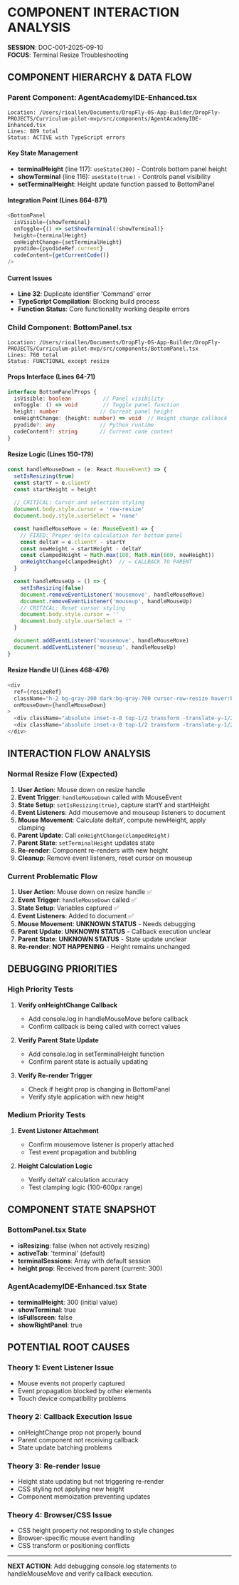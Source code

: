 # COMPONENT INTERACTION ANALYSIS
**SESSION**: DOC-001-2025-09-10  
**FOCUS**: Terminal Resize Troubleshooting  

## COMPONENT HIERARCHY & DATA FLOW

### Parent Component: AgentAcademyIDE-Enhanced.tsx
```
Location: /Users/rioallen/Documents/DropFly-OS-App-Builder/DropFly-PROJECTS/Curriculum-pilot-mvp/src/components/AgentAcademyIDE-Enhanced.tsx
Lines: 889 total
Status: ACTIVE with TypeScript errors
```

#### Key State Management
- **terminalHeight** (line 117): `useState(300)` - Controls bottom panel height
- **showTerminal** (line 116): `useState(true)` - Controls panel visibility
- **setTerminalHeight**: Height update function passed to BottomPanel

#### Integration Point (Lines 864-871)
```typescript
<BottomPanel
  isVisible={showTerminal}
  onToggle={() => setShowTerminal(!showTerminal)}
  height={terminalHeight}
  onHeightChange={setTerminalHeight}
  pyodide={pyodideRef.current}
  codeContent={getCurrentCode()}
/>
```

#### Current Issues
- **Line 32**: Duplicate identifier 'Command' error
- **TypeScript Compilation**: Blocking build process
- **Function Status**: Core functionality working despite errors

### Child Component: BottomPanel.tsx
```
Location: /Users/rioallen/Documents/DropFly-OS-App-Builder/DropFly-PROJECTS/Curriculum-pilot-mvp/src/components/BottomPanel.tsx
Lines: 760 total
Status: FUNCTIONAL except resize
```

#### Props Interface (Lines 64-71)
```typescript
interface BottomPanelProps {
  isVisible: boolean          // Panel visibility
  onToggle: () => void        // Toggle panel function  
  height: number             // Current panel height
  onHeightChange: (height: number) => void  // Height change callback
  pyodide?: any              // Python runtime
  codeContent?: string       // Current code content
}
```

#### Resize Logic (Lines 150-179)
```typescript
const handleMouseDown = (e: React.MouseEvent) => {
  setIsResizing(true)
  const startY = e.clientY
  const startHeight = height
  
  // CRITICAL: Cursor and selection styling
  document.body.style.cursor = 'row-resize'
  document.body.style.userSelect = 'none'

  const handleMouseMove = (e: MouseEvent) => {
    // FIXED: Proper delta calculation for bottom panel
    const deltaY = e.clientY - startY
    const newHeight = startHeight - deltaY
    const clampedHeight = Math.max(100, Math.min(600, newHeight))
    onHeightChange(clampedHeight)  // ← CALLBACK TO PARENT
  }

  const handleMouseUp = () => {
    setIsResizing(false)
    document.removeEventListener('mousemove', handleMouseMove)
    document.removeEventListener('mouseup', handleMouseUp)
    // CRITICAL: Reset cursor styling
    document.body.style.cursor = ''
    document.body.style.userSelect = ''
  }

  document.addEventListener('mousemove', handleMouseMove)
  document.addEventListener('mouseup', handleMouseUp)
}
```

#### Resize Handle UI (Lines 468-476)
```typescript
<div
  ref={resizeRef}
  className="h-2 bg-gray-200 dark:bg-gray-700 cursor-row-resize hover:bg-blue-500 transition-colors relative group"
  onMouseDown={handleMouseDown}
>
  <div className="absolute inset-x-0 top-1/2 transform -translate-y-1/2 h-0.5 bg-gray-400 dark:bg-gray-500 group-hover:bg-blue-400" />
  <div className="absolute inset-x-0 top-1/2 transform -translate-y-1/2 mt-1 h-0.5 bg-gray-400 dark:bg-gray-500 group-hover:bg-blue-400" />
</div>
```

## INTERACTION FLOW ANALYSIS

### Normal Resize Flow (Expected)
1. **User Action**: Mouse down on resize handle
2. **Event Trigger**: `handleMouseDown` called with MouseEvent
3. **State Setup**: `setIsResizing(true)`, capture startY and startHeight
4. **Event Listeners**: Add mousemove and mouseup listeners to document
5. **Mouse Movement**: Calculate deltaY, compute newHeight, apply clamping
6. **Parent Update**: Call `onHeightChange(clampedHeight)`
7. **Parent State**: `setTerminalHeight` updates state
8. **Re-render**: Component re-renders with new height
9. **Cleanup**: Remove event listeners, reset cursor on mouseup

### Current Problematic Flow
1. **User Action**: Mouse down on resize handle ✅
2. **Event Trigger**: `handleMouseDown` called ✅
3. **State Setup**: Variables captured ✅
4. **Event Listeners**: Added to document ✅
5. **Mouse Movement**: **UNKNOWN STATUS** - Needs debugging
6. **Parent Update**: **UNKNOWN STATUS** - Callback execution unclear
7. **Parent State**: **UNKNOWN STATUS** - State update unclear
8. **Re-render**: **NOT HAPPENING** - Height remains unchanged

## DEBUGGING PRIORITIES

### High Priority Tests
1. **Verify onHeightChange Callback**
   - Add console.log in handleMouseMove before callback
   - Confirm callback is being called with correct values

2. **Verify Parent State Update**
   - Add console.log in setTerminalHeight function
   - Confirm parent state is actually updating

3. **Verify Re-render Trigger**
   - Check if height prop is changing in BottomPanel
   - Verify style application with new height

### Medium Priority Tests
1. **Event Listener Attachment**
   - Confirm mousemove listener is properly attached
   - Test event propagation and bubbling

2. **Height Calculation Logic**
   - Verify deltaY calculation accuracy
   - Test clamping logic (100-600px range)

## COMPONENT STATE SNAPSHOT

### BottomPanel.tsx State
- **isResizing**: false (when not actively resizing)
- **activeTab**: 'terminal' (default)
- **terminalSessions**: Array with default session
- **height prop**: Received from parent (current: 300)

### AgentAcademyIDE-Enhanced.tsx State  
- **terminalHeight**: 300 (initial value)
- **showTerminal**: true
- **isFullscreen**: false
- **showRightPanel**: true

## POTENTIAL ROOT CAUSES

### Theory 1: Event Listener Issue
- Mouse events not properly captured
- Event propagation blocked by other elements
- Touch device compatibility problems

### Theory 2: Callback Execution Issue
- onHeightChange prop not properly bound
- Parent component not receiving callback
- State update batching problems

### Theory 3: Re-render Issue
- Height state updating but not triggering re-render
- CSS styling not applying new height
- Component memoization preventing updates

### Theory 4: Browser/CSS Issue
- CSS height property not responding to style changes
- Browser-specific mouse event handling
- CSS transform or positioning conflicts

---
**NEXT ACTION**: Add debugging console.log statements to handleMouseMove and verify callback execution.